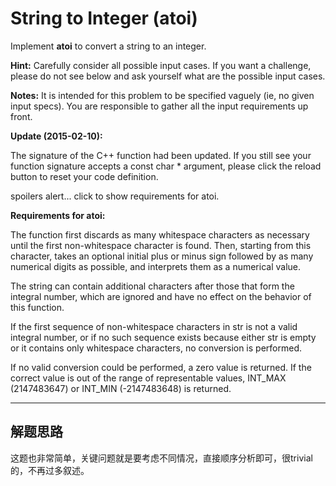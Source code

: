 # String to Integer (atoi) #

Implement **atoi** to convert a string to an integer.

**Hint:** Carefully consider all possible input cases. If you want a challenge, please do not see below and ask yourself what are the possible input cases.

**Notes:** It is intended for this problem to be specified vaguely (ie, no given input specs). You are responsible to gather all the input requirements up front.

**Update (2015-02-10):**

The signature of the C++ function had been updated. If you still see your function signature accepts a const char * argument, please click the reload button to reset your code definition.

spoilers alert... click to show requirements for atoi.

**Requirements for atoi:**

The function first discards as many whitespace characters as necessary until the first non-whitespace character is found. Then, starting from this character, takes an optional initial plus or minus sign followed by as many numerical digits as possible, and interprets them as a numerical value.

The string can contain additional characters after those that form the integral number, which are ignored and have no effect on the behavior of this function.

If the first sequence of non-whitespace characters in str is not a valid integral number, or if no such sequence exists because either str is empty or it contains only whitespace characters, no conversion is performed.

If no valid conversion could be performed, a zero value is returned. If the correct value is out of the range of representable values, INT_MAX (2147483647) or INT_MIN (-2147483648) is returned.

---
## 解题思路 ##
这题也非常简单，关键问题就是要考虑不同情况，直接顺序分析即可，很trivial的，不再过多叙述。